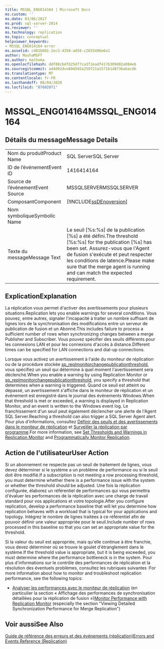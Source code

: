 ```yaml
---
title: MSSQL_ENG014164 | Microsoft Docs
ms.custom: ''
ms.date: 03/06/2017
ms.prod: sql-server-2014
ms.reviewer: ''
ms.technology: replication
ms.topic: conceptual
helpviewer_keywords:
- MSSQL_ENG014164 error
ms.assetid: cd81b601-2ec3-4358-ad58-c2655496e6a1
author: MashaMSFT
ms.author: mathoma
ms.openlocfilehash: ddf88cbdfd25d77ca3f2eadf4176309d02a084e6
ms.sourcegitcommit: ad4d92dce894592a259721a1571b1d8736abacdb
ms.translationtype: MT
ms.contentlocale: fr-FR
ms.lasthandoff: 08/04/2020
ms.locfileid: "87602071"
---
```

# <a name="mssql_eng014164"></a><span data-ttu-id="3ab3e-102">MSSQL_ENG014164</span><span class="sxs-lookup"><span data-stu-id="3ab3e-102">MSSQL_ENG014164</span></span>
    
## <a name="message-details"></a><span data-ttu-id="3ab3e-103">Détails du message</span><span class="sxs-lookup"><span data-stu-id="3ab3e-103">Message Details</span></span>  
  
|||  
|-|-|  
|<span data-ttu-id="3ab3e-104">Nom du produit</span><span class="sxs-lookup"><span data-stu-id="3ab3e-104">Product Name</span></span>|<span data-ttu-id="3ab3e-105">SQL Server</span><span class="sxs-lookup"><span data-stu-id="3ab3e-105">SQL Server</span></span>|  
|<span data-ttu-id="3ab3e-106">ID de l’événement</span><span class="sxs-lookup"><span data-stu-id="3ab3e-106">Event ID</span></span>|<span data-ttu-id="3ab3e-107">14164</span><span class="sxs-lookup"><span data-stu-id="3ab3e-107">14164</span></span>|  
|<span data-ttu-id="3ab3e-108">Source de l’événement</span><span class="sxs-lookup"><span data-stu-id="3ab3e-108">Event Source</span></span>|<span data-ttu-id="3ab3e-109">MSSQLSERVER</span><span class="sxs-lookup"><span data-stu-id="3ab3e-109">MSSQLSERVER</span></span>|  
|<span data-ttu-id="3ab3e-110">Composant</span><span class="sxs-lookup"><span data-stu-id="3ab3e-110">Component</span></span>|[!INCLUDE[ssDEnoversion](../../includes/ssdenoversion-md.md)]|  
|<span data-ttu-id="3ab3e-111">Nom symbolique</span><span class="sxs-lookup"><span data-stu-id="3ab3e-111">Symbolic Name</span></span>||  
|<span data-ttu-id="3ab3e-112">Texte du message</span><span class="sxs-lookup"><span data-stu-id="3ab3e-112">Message Text</span></span>|<span data-ttu-id="3ab3e-113">Le seuil [%s:%s] de la publication [%s] a été défini.</span><span class="sxs-lookup"><span data-stu-id="3ab3e-113">The threshold [%s:%s] for the publication [%s] has been set.</span></span> <span data-ttu-id="3ab3e-114">Assurez-vous que l'Agent de fusion s'exécute et peut respecter les conditions de latence.</span><span class="sxs-lookup"><span data-stu-id="3ab3e-114">Please make sure that the merge agent is running and can match the expected requirement.</span></span>|  
  
## <a name="explanation"></a><span data-ttu-id="3ab3e-115">Explication</span><span class="sxs-lookup"><span data-stu-id="3ab3e-115">Explanation</span></span>  
 <span data-ttu-id="3ab3e-116">La réplication vous permet d'activer des avertissements pour plusieurs situations.</span><span class="sxs-lookup"><span data-stu-id="3ab3e-116">Replication lets you enable warnings for several conditions.</span></span> <span data-ttu-id="3ab3e-117">Vous pouvez, entre autres, signaler l'incapacité à traiter un nombre suffisant de lignes lors de la synchronisation des modifications entre un serveur de publication de fusion et un Abonné.</span><span class="sxs-lookup"><span data-stu-id="3ab3e-117">This includes failure to process a sufficient number of rows when synchronizing changes between a merge Publisher and Subscriber.</span></span> <span data-ttu-id="3ab3e-118">Vous pouvez spécifier des seuils différents pour les connexions LAN et pour les connexions d'accès à distance.</span><span class="sxs-lookup"><span data-stu-id="3ab3e-118">Different times can be specified for LAN connections and dial-up connections.</span></span>  
  
 <span data-ttu-id="3ab3e-119">Lorsque vous activez un avertissement à l'aide du moniteur de réplication ou de la procédure stockée [sp_replmonitorchangepublicationthreshold](/sql/relational-databases/system-stored-procedures/sp-replmonitorchangepublicationthreshold-transact-sql), vous spécifiez un seuil qui détermine à quel moment l'avertissement sera déclenché.</span><span class="sxs-lookup"><span data-stu-id="3ab3e-119">When you enable a warning by using Replication Monitor or [sp_replmonitorchangepublicationthreshold](/sql/relational-databases/system-stored-procedures/sp-replmonitorchangepublicationthreshold-transact-sql), you specify a threshold that determines when a warning is triggered.</span></span> <span data-ttu-id="3ab3e-120">Quand ce seuil est atteint ou dépassé, un avertissement s'affiche dans le moniteur de réplication et un événement est enregistré dans le journal des événements Windows.</span><span class="sxs-lookup"><span data-stu-id="3ab3e-120">When that threshold is met or exceeded, a warning is displayed in Replication Monitor, and an event is written to the Windows event log.</span></span> <span data-ttu-id="3ab3e-121">Le franchissement d'un seuil peut également déclencher une alerte de l'Agent SQL Server.</span><span class="sxs-lookup"><span data-stu-id="3ab3e-121">Reaching a threshold can also trigger a SQL Server Agent alert.</span></span> <span data-ttu-id="3ab3e-122">Pour plus d’informations, consultez [Définir des seuils et des avertissements dans le moniteur de réplication](monitor/set-thresholds-and-warnings-in-replication-monitor.md) et [Surveiller la réplication par programme](monitoring-replication.md).</span><span class="sxs-lookup"><span data-stu-id="3ab3e-122">For more information, see [Set Thresholds and Warnings in Replication Monitor](monitor/set-thresholds-and-warnings-in-replication-monitor.md) and [Programmatically Monitor Replication](monitoring-replication.md).</span></span>  
  
## <a name="user-action"></a><span data-ttu-id="3ab3e-123">Action de l'utilisateur</span><span class="sxs-lookup"><span data-stu-id="3ab3e-123">User Action</span></span>  
 <span data-ttu-id="3ab3e-124">Si un abonnement ne respecte pas un seuil de traitement de lignes, vous devez déterminer si le système a un problème de performance ou si le seuil doit être modifié.</span><span class="sxs-lookup"><span data-stu-id="3ab3e-124">If a subscription is not meeting a row processing threshold, you must determine whether there is a performance issue with the system or whether the threshold should be adjusted.</span></span> <span data-ttu-id="3ab3e-125">Une fois la réplication configurée, élaborez un référentiel de performances qui vous permettra d'évaluer les performances de la réplication avec une charge de travail standard pour vos applications et votre topologie.</span><span class="sxs-lookup"><span data-stu-id="3ab3e-125">After you configure replication, develop a performance baseline that will let you determine how replication behaves with a workload that is typical for your applications and topology.</span></span> <span data-ttu-id="3ab3e-126">Intégrez le nombre de lignes traitées à ce référentiel afin de pouvoir définir une valeur appropriée pour le seuil.</span><span class="sxs-lookup"><span data-stu-id="3ab3e-126">Include number of rows processed in this baseline so that you can set an appropriate value for the threshold.</span></span>  
  
 <span data-ttu-id="3ab3e-127">Si la valeur du seuil est appropriée, mais qu'elle continue à être franchie, vous devez déterminer où se trouve le goulet d'étranglement dans le système.</span><span class="sxs-lookup"><span data-stu-id="3ab3e-127">If the threshold value is appropriate, but it is being exceeded, you must determine where the performance bottleneck is in the system.</span></span> <span data-ttu-id="3ab3e-128">Pour plus d'informations sur le contrôle des performances de réplication et la résolution des éventuels problèmes, consultez les rubriques suivantes :</span><span class="sxs-lookup"><span data-stu-id="3ab3e-128">For more information about how to monitor and troubleshoot replication performance, see the following topics:</span></span>  
  
-   <span data-ttu-id="3ab3e-129">[Analyser les performances avec le moniteur de réplication](monitor/monitor-performance-with-replication-monitor.md) (en particulier la section « Affichage des performances de synchronisation détaillées pour la réplication de fusion »)</span><span class="sxs-lookup"><span data-stu-id="3ab3e-129">[Monitor Performance with Replication Monitor](monitor/monitor-performance-with-replication-monitor.md) (especially the section "Viewing Detailed Synchronization Performance for Merge Replication")</span></span>  
  
## <a name="see-also"></a><span data-ttu-id="3ab3e-130">Voir aussi</span><span class="sxs-lookup"><span data-stu-id="3ab3e-130">See Also</span></span>  
 [<span data-ttu-id="3ab3e-131">Guide de référence des erreurs et des événements &#40;réplication&#41;</span><span class="sxs-lookup"><span data-stu-id="3ab3e-131">Errors and Events Reference &#40;Replication&#41;</span></span>](errors-and-events-reference-replication.md)  
  
  
